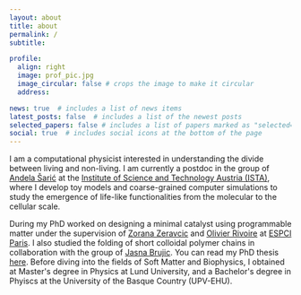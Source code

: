 ```yaml
---
layout: about
title: about
permalink: /
subtitle:

profile:
  align: right
  image: prof_pic.jpg
  image_circular: false # crops the image to make it circular
  address:

news: true  # includes a list of news items
latest_posts: false  # includes a list of the newest posts
selected_papers: false # includes a list of papers marked as "selected={true}"
social: true  # includes social icons at the bottom of the page
---
```


I am a computational physicist interested in understanding the divide between living and non-living. I am currently a postdoc in the group of [Andela Šarić](http://https://andelasaric.com) at the [Institute of Science and Technology Austria (ISTA)](https://ist.ac.at/en/home/), where I develop toy models and coarse-grained computer simulations to study the emergence of life-like functionalities from the molecular to the cellular scale.

During my PhD worked on designing a minimal catalyst using programmable matter under the supervision of [Zorana Zeravcic](https://zzorana.wixsite.com/lifeinajar) and [Olivier Rivoire](http://statbio.net/) at [ESPCI Paris](https://www.espci.psl.eu/en/). I also studied the folding of short colloidal polymer chains in collaboration with the group of [Jasna Brujic](https://wp.nyu.edu/brujiclab/). You can read my PhD thesis [here](https://www.theses.fr/2022UPSLS036). Before diving into the fields of Soft Matter and Biophysics, I obtained at Master's degree in Physics at Lund University, and a Bachelor's degree in Phyiscs at the University of the Basque Country (UPV-EHU).
